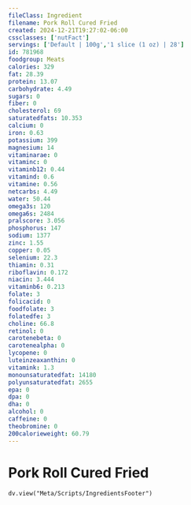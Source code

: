 ```yaml
---
fileClass: Ingredient
filename: Pork Roll Cured Fried
created: 2024-12-21T19:27:02-06:00
cssclasses: ['nutFact']
servings: ['Default | 100g','1 slice (1 oz) | 28']
id: 781968
foodgroup: Meats
calories: 329
fat: 28.39
protein: 13.07
carbohydrate: 4.49
sugars: 0
fiber: 0
cholesterol: 69
saturatedfats: 10.353
calcium: 0
iron: 0.63
potassium: 399
magnesium: 14
vitaminarae: 0
vitaminc: 0
vitaminb12: 0.44
vitamind: 0.6
vitamine: 0.56
netcarbs: 4.49
water: 50.44
omega3s: 120
omega6s: 2484
pralscore: 3.056
phosphorus: 147
sodium: 1377
zinc: 1.55
copper: 0.05
selenium: 22.3
thiamin: 0.31
riboflavin: 0.172
niacin: 3.444
vitaminb6: 0.213
folate: 3
folicacid: 0
foodfolate: 3
folatedfe: 3
choline: 66.8
retinol: 0
carotenebeta: 0
carotenealpha: 0
lycopene: 0
luteinzeaxanthin: 0
vitamink: 1.3
monounsaturatedfat: 14180
polyunsaturatedfat: 2655
epa: 0
dpa: 0
dha: 0
alcohol: 0
caffeine: 0
theobromine: 0
200calorieweight: 60.79
---
```


# Pork Roll Cured Fried

```dataviewjs
dv.view("Meta/Scripts/IngredientsFooter")
```